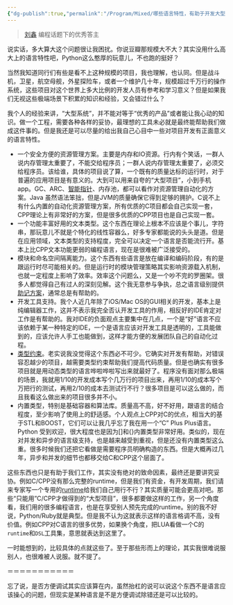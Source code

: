 ```yaml
---
{"dg-publish":true,"permalink":"/Program/Mixed/哪些语言特性，有助于开发大型系统/","noteIcon":"","created":"2024-05-24T16:21:39.072+08:00"}
---
```



> [刘鑫](https://www.zhihu.com/people/marsliu)
> 编程话题下的优秀答主





说实话，多大算大这个问题很让我困扰。你说豆瓣那规模大不大？其实没用什么高大上的语言特性吧，Python这么憨厚的玩意儿，不也跑的挺好？

当然我知道同行们有些是看不上这种规模的项目，我也理解，也认同。但是战斗机，卫星，航空母舰，外星探险车，或者一个维护几十年，规模超过千万行的操作系统，这些项目对这个世界上多大比例的开发人员有参考和学习意义？但是如果我们无视这些极端场景下积累的知识和经验，又会错过什么？

我个人的经验来讲，“大型系统”，并不能对等于“优秀的产品”或者能让我心动的知识。做一个工程，需要各种各样的妥协，最理想的工具未必就是最终能帮助我们做成这件事的。但是我还是可以尽量的给出我自己心目中一些对项目开发有正面意义的语言特性。

*   一个安全方便的资源管理方案。主要是内存和IO资源。行内有个笑话，一群人说内存管理太重要了，不能交给程序员；一群人说内存管理太重要了，必须交给程序员。该给谁，具体的项目说了算，一个既有的质量达标的运行时，对于普遍的应用项目是有意义的。大到可以用来自夸的“大型项目”，小到手机app。GC、ARC、[智能指针](https://www.zhihu.com/search?q=%E6%99%BA%E8%83%BD%E6%8C%87%E9%92%88&search_source=Entity&hybrid_search_source=Entity&hybrid_search_extra=%7B%22sourceType%22%3A%22answer%22%2C%22sourceId%22%3A19415526%7D)、内存池，都可以看作对资源管理自动化的方案。Java 虽然语法笨拙，但是JVM的质量确保它得到足够的拥护。C说不上有什么内置的自动化资源管理方案，所有优质的C项目都会自己实现一套，CPP理论上有非常好的方案，但是很多优质的CPP项目也是自己实现一套。
*   一个功能丰富好用的文本类型。这个东西在理论上根本不应该是个事儿，字符串，那玩意儿不就是个特化的线性容器么，好多专家都能说的头头是道。但是在应用领域，文本类型的支持程度，完全可以决定一个语言是否能流行开。基本上比CPP文本功能更弱的编程语言，现在是很难被广泛接受的。
*   模块和命名空间隔离能力。这个东西有些语言是放在编译和编码阶段，有的是跟运行时尽可能相关的。但是运行时的模块管理策略其实影响资源载入机制，也就一定程度上影响了效率。效率这个问题么，又是一个吵不完的罗圈架。很多人都觉得自己有过人的深刻见解。这个我无意参与争执，总之语言级别提供[助记方案](https://www.zhihu.com/search?q=%E5%8A%A9%E8%AE%B0%E6%96%B9%E6%A1%88&search_source=Entity&hybrid_search_source=Entity&hybrid_search_extra=%7B%22sourceType%22%3A%22answer%22%2C%22sourceId%22%3A19415526%7D)，通常总是有帮助的。
*   开发工具支持。我个人近几年除了iOS/Mac OS的GUI相关的开发，基本上是纯编辑器工作，这并不表示我完全否认开发工具的作用，相反好的IDE肯定对工作是有帮助的。我对IDE的负面观点主要集中在几点，一个是“好”语言不应该依赖于某一种特定的IDE，一个是语言应该对开发工具是透明的，工具能做到的，应该允许人手工也能做到，这样才能方便的发展团队自己的自动化过程。
*   [类型约束](https://www.zhihu.com/search?q=%E7%B1%BB%E5%9E%8B%E7%BA%A6%E6%9D%9F&search_source=Entity&hybrid_search_source=Entity&hybrid_search_extra=%7B%22sourceType%22%3A%22answer%22%2C%22sourceId%22%3A19415526%7D)。老实说我没觉得这个东西必不可少。它确实对开发有帮助，对错误容忍越少的项目，越需要类型约束帮助我们提高代码质量。但是也确实有很多项目就是用动态类型的语言哗啦哗啦写出来就最好了。程序没有面对那么极端的场景，我就用1/10的开发成本写个几万行的项目出来，再用1/10的成本写个万把行的测试，再用2/10的成本去测试行不行？很多项目是可以这么做的，而且我看这么做出来的项目很多并不小。
*   内置类型，特别是基础容器和算法库。质量高不高，好不好用，跟语言的结合程度，至少影响了使用上的舒适感。个人观点上CPP对C的优点，相当大的基于STL和BOOST，它们可以让我几乎忘了我在用一个“C” Plus Plus语言。Python 受到欢迎，很大程度也是因为\[\]和{}内置类型非常好用。类似的，现在对并发和异步的语言级支持，也是越来越受到重视，但是还没有内置类型这么重。很多时候我们还把它看做是需要程序员明确构造的东西。但是大概再过几年，异步和并发的细节也都移交给C和CPP这个层面了。

这些东西也只是有助于我们工作，其实没有绝对的致命因素，最终还是要讲究妥协。例如C/CPP没有那么完整的runtime，但是我们有资金，有开发周期，我们请来专家写一个专用的[runtime](https://www.zhihu.com/search?q=runtime&search_source=Entity&hybrid_search_source=Entity&hybrid_search_extra=%7B%22sourceType%22%3A%22answer%22%2C%22sourceId%22%3A19415526%7D)给我们自己用行不行？其实质量可能会更高对吧。那些“只能用”C/CPP才做得到的“大型项目”，很多都要做这样的工作，另一个角度看，我们用的很多编程语言，也是在享受别人预先完成的runtime。别的我不好说，Python/Ruby就是典型。但是我不认为这就表示这样的语言格调不高，没有价值。例如CPP对C语言的很多优势，如果换个角度，把LUA看做一个C的`runtime`和`DSL`工具集，意思就表达到这里了。

一时能想到的，比较具体的点就这些了。至于那些形而上的理论，其实我很难说服别人，也很难被人说服。就不提了。

＝＝＝＝＝＝＝＝＝＝＝

忘了说，是否方便调试其实应该算在内，虽然抬杠的说可以说这个东西不是语言应该操心的问题，但现实是某种语言是不是方便调试除错还是可以比较的。
